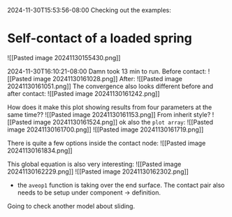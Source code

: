 2024-11-30T15:53:56-08:00
Checking out the examples:

# Self-contact of a loaded spring
![[Pasted image 20241130155430.png]]

2024-11-30T16:10:21-08:00
Damn took 13 min to run.
Before contact:
![[Pasted image 20241130161028.png]]
After:
![[Pasted image 20241130161051.png]]
The convergence also looks different before and after contact:
![[Pasted image 20241130161242.png]]

How does it make this plot showing results from four parameters at the same time??
![[Pasted image 20241130161153.png]]
From inherit style?
![[Pasted image 20241130161524.png]]
ok also the `plot array`:
![[Pasted image 20241130161700.png]]
![[Pasted image 20241130161719.png]]

There is quite a few options inside the contact node:
![[Pasted image 20241130161834.png]]

This global equation is also very interesting:
![[Pasted image 20241130162229.png]]
![[Pasted image 20241130162302.png]]
- the `aveop1` function is taking over the end surface.
The contact pair also needs to be setup under component -> definition.

Going to check another model about sliding.




